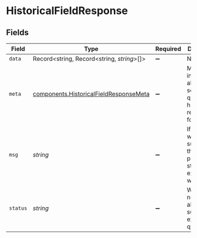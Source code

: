 # HistoricalFieldResponse


## Fields

| Field                                                                                        | Type                                                                                         | Required                                                                                     | Description                                                                                  |
| -------------------------------------------------------------------------------------------- | -------------------------------------------------------------------------------------------- | -------------------------------------------------------------------------------------------- | -------------------------------------------------------------------------------------------- |
| `data`                                                                                       | Record<string, Record<string, *string*>[]>                                                   | :heavy_minus_sign:                                                                           | N/A                                                                                          |
| `meta`                                                                                       | [components.HistoricalFieldResponseMeta](../../models/shared/historicalfieldresponsemeta.md) | :heavy_minus_sign:                                                                           | Meta information about the scope of the query in a human readable format.                    |
| `msg`                                                                                        | *string*                                                                                     | :heavy_minus_sign:                                                                           | If the query was not successful, this will provide a string that explains why.               |
| `status`                                                                                     | *string*                                                                                     | :heavy_minus_sign:                                                                           | Whether or not we were able to successfully execute the query.                               |